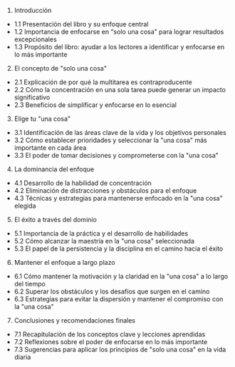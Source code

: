 1. Introducción
- 1.1 Presentación del libro y su enfoque central
- 1.2 Importancia de enfocarse en "solo una cosa" para lograr resultados excepcionales
- 1.3 Propósito del libro: ayudar a los lectores a identificar y enfocarse en lo más importante

2. El concepto de "solo una cosa"
- 2.1 Explicación de por qué la multitarea es contraproducente
- 2.2 Cómo la concentración en una sola tarea puede generar un impacto significativo
- 2.3 Beneficios de simplificar y enfocarse en lo esencial

3. Elige tu "una cosa"
- 3.1 Identificación de las áreas clave de la vida y los objetivos personales
- 3.2 Cómo establecer prioridades y seleccionar la "una cosa" más importante en cada área
- 3.3 El poder de tomar decisiones y comprometerse con la "una cosa"

4. La dominancia del enfoque
- 4.1 Desarrollo de la habilidad de concentración
- 4.2 Eliminación de distracciones y obstáculos para el enfoque
- 4.3 Técnicas y estrategias para mantenerse enfocado en la "una cosa" elegida

5. El éxito a través del dominio
- 5.1 Importancia de la práctica y el desarrollo de habilidades
- 5.2 Cómo alcanzar la maestría en la "una cosa" seleccionada
- 5.3 El papel de la persistencia y la disciplina en el camino hacia el éxito

6. Mantener el enfoque a largo plazo
- 6.1 Cómo mantener la motivación y la claridad en la "una cosa" a lo largo del tiempo
- 6.2 Superar los obstáculos y los desafíos que surgen en el camino
- 6.3 Estrategias para evitar la dispersión y mantener el compromiso con la "una cosa"

7. Conclusiones y recomendaciones finales
- 7.1 Recapitulación de los conceptos clave y lecciones aprendidas
- 7.2 Reflexiones sobre el poder de enfocarse en lo más importante
- 7.3 Sugerencias para aplicar los principios de "solo una cosa" en la vida diaria
